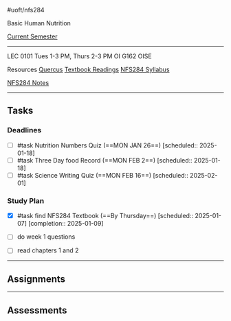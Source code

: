 #uoft/nfs284  

Basic Human Nutrition

[Current Semester](Current%20Semester)

---
LEC 0101
	Tues 1-3 PM, Thurs 2-3 PM
	OI G162
	OISE

Resources 
	[Quercus](https://q.utoronto.ca/courses/383121)
	[Textbook Readings](https://q.utoronto.ca/courses/383121/pages/textbook-readings)
	[NFS284 Syllabus](attachments/NFS284%20Syllabus.pdf)

[NFS284 Notes](NFS284%20Notes/NFS284%20Notes.md)

---

## Tasks
### Deadlines
- [ ] #task Nutrition Numbers Quiz (==MON JAN 26==) [scheduled:: 2025-01-18] 
- [ ] #task Three Day food Record (==MON FEB 2==) [scheduled:: 2025-01-18] 
- [ ] #task Science Writing Quiz (==MON FEB 16==) [scheduled:: 2025-02-01] 
### Study Plan
- [x] #task find NFS284 Textbook (==By Thursday==)  [scheduled:: 2025-01-07]  [completion:: 2025-01-09]
- [ ] do week 1 questions
- [ ] read chapters 1 and 2



---
## Assignments


---
## Assessments